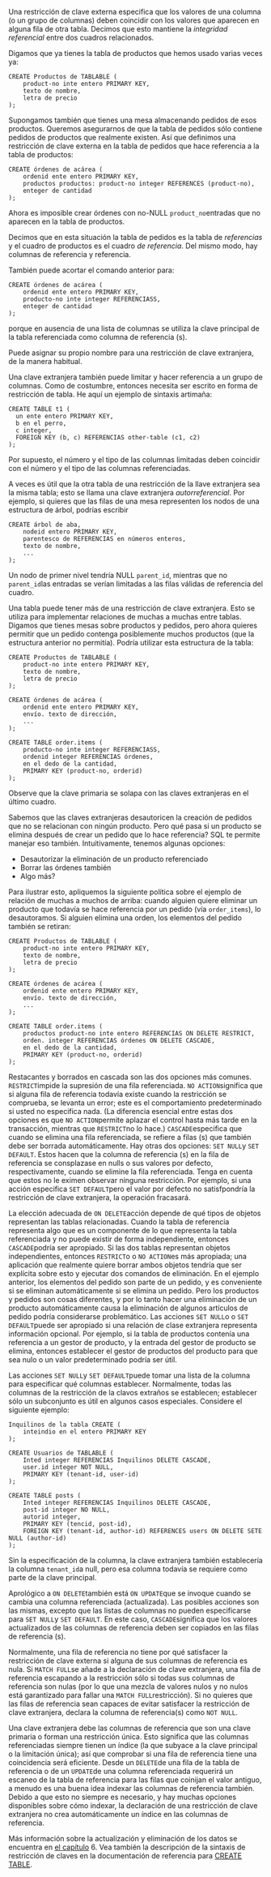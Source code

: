 Una restricción de clave externa especifica que los valores de una  columna (o un grupo de columnas) deben coincidir con los valores que  aparecen en alguna fila de otra tabla. Decimos que esto mantiene la *integridad referencial* entre dos cuadros relacionados.

Digamos que ya tienes la tabla de productos que hemos usado varias veces ya:

```
CREATE Productos de TABLABLE (
    product-no inte entero PRIMARY KEY,
    texto de nombre,
    letra de precio
);
```

Supongamos también que tienes una mesa almacenando pedidos de  esos productos. Queremos asegurarnos de que la tabla de pedidos sólo  contiene pedidos de productos que realmente existen. Así que definimos  una restricción de clave externa en la tabla de pedidos que hace  referencia a la tabla de productos:

```
CREATE órdenes de acárea (
    ordenid ente entero PRIMARY KEY,
    productos productos: product-no integer REFERENCES (product-no),
    enteger de cantidad
);
```

Ahora es imposible crear órdenes con no-NULL  `product_no`entradas que no aparecen en la tabla de productos.

Decimos que en esta situación la tabla de pedidos es la tabla de *referencias* y el cuadro de productos es el cuadro *de referencia*. Del mismo modo, hay columnas de referencia y referencia.

También puede acortar el comando anterior para:

```
CREATE órdenes de acárea (
    ordenid ente entero PRIMARY KEY,
    producto-no inte integer REFERENCIASS,
    enteger de cantidad
);
```

porque en ausencia de una lista de columnas se utiliza la clave  principal de la tabla referenciada como columna de referencia (s).

Puede asignar su propio nombre para una restricción de clave extranjera, de la manera habitual.

Una clave extranjera también puede limitar y hacer referencia a  un grupo de columnas. Como de costumbre, entonces necesita ser escrito  en forma de restricción de tabla. He aquí un ejemplo de sintaxis  artimaña:

```
CREATE TABLE t1 (
  un ente entero PRIMARY KEY,
  b en el perro,
  c integer,
  FOREIGN KEY (b, c) REFERENCIAS other-table (c1, c2)
);
```

Por supuesto, el número y el tipo de las columnas limitadas deben coincidir con el número y el tipo de las columnas referenciadas.



A veces es útil que la otra tabla de una restricción de la llave extranjera sea la misma tabla; esto se llama una clave extranjera *autorreferencial*. Por ejemplo, si quieres que las filas de una mesa representen los nodos de una estructura de árbol, podrías escribir

```
CREATE árbol de aba,
    nodeid entero PRIMARY KEY,
    parentesco de REFERENCIAS en números enteros,
    texto de nombre,
    ...
);
```

Un nodo de primer nivel tendría NULL `parent_id`, mientras que no  `parent_id`las entradas se verían limitadas a las filas válidas de referencia del cuadro.

Una tabla puede tener más de una restricción de clave extranjera. Esto se utiliza para implementar relaciones de muchas a muchas entre  tablas. Digamos que tienes mesas sobre productos y pedidos, pero ahora  quieres permitir que un pedido contenga posiblemente muchos productos  (que la estructura anterior no permitía). Podría utilizar esta  estructura de la tabla:

```
CREATE Productos de TABLABLE (
    product-no inte entero PRIMARY KEY,
    texto de nombre,
    letra de precio
);

CREATE órdenes de acárea (
    ordenid ente entero PRIMARY KEY,
    envío. texto de dirección,
    ...
);

CREATE TABLE order.items (
    producto-no inte integer REFERENCIASS,
    ordenid integer REFERENCIAS órdenes,
    en el dedo de la cantidad,
    PRIMARY KEY (product-no, orderid)
);
```

Observe que la clave primaria se solapa con las claves extranjeras en el último cuadro.



Sabemos que las claves extranjeras desautoricen la creación de  pedidos que no se relacionan con ningún producto. Pero qué pasa si un  producto se elimina después de crear un pedido que lo hace referencia?  SQL te permite manejar eso también. Intuitivamente, tenemos algunas  opciones:

- Desautorizar la eliminación de un producto referenciado
- Borrar las órdenes también
- Algo más?

Para ilustrar esto, apliquemos la siguiente política sobre el  ejemplo de relación de muchas a muchos de arriba: cuando alguien quiere  eliminar un producto que todavía se hace referencia por un pedido (vía `order_items`), lo desautoramos. Si alguien elimina una orden, los elementos del pedido también se retiran:

```
CREATE Productos de TABLABLE (
    product-no inte entero PRIMARY KEY,
    texto de nombre,
    letra de precio
);

CREATE órdenes de acárea (
    ordenid ente entero PRIMARY KEY,
    envío. texto de dirección,
    ...
);

CREATE TABLE order.items (
    productos product-no inte entero REFERENCIAS ON DELETE RESTRICT,
    orden. integer REFERENCIAS órdenes ON DELETE CASCADE,
    en el dedo de la cantidad,
    PRIMARY KEY (product-no, orderid)
);
```

Restacantes y borrados en cascada son las dos opciones más comunes.  `RESTRICT`impide la supresión de una fila referenciada.  `NO ACTION`significa que si alguna fila de referencia todavía existe cuando la restricción  se comprueba, se levanta un error; este es el comportamiento  predeterminado si usted no especifica nada. (La diferencia esencial  entre estas dos opciones es que  `NO ACTION`permite aplazar el control hasta más tarde en la transacción, mientras que  `RESTRICT`no lo hace.)  `CASCADE`especifica que cuando se elimina una fila referenciada, se refiere a filas (s) que también debe ser borrada automáticamente. Hay otras dos opciones:  `SET NULL`y `SET DEFAULT`. Estos hacen que la columna de referencia (s) en la fila de referencia  se consplazase en nulls o sus valores por defecto, respectivamente,  cuando se elimine la fila referenciada. Tenga en cuenta que estos no le  eximen observar ninguna restricción. Por ejemplo, si una acción  especifica  `SET DEFAULT`pero el valor por defecto no satisfpondría la restricción de clave extranjera, la operación fracasará.

La elección adecuada de  `ON DELETE`acción depende de qué tipos de objetos representan las tablas relacionadas.  Cuando la tabla de referencia representa algo que es un componente de lo que representa la tabla referenciada y no puede existir de forma  independiente, entonces  `CASCADE`podría ser apropiado. Si las dos tablas representan objetos independientes, entonces  `RESTRICT`o o  `NO ACTION`es más apropiada; una aplicación que realmente quiere borrar ambos objetos tendría que ser explícita sobre esto y ejecutar dos comandos de  eliminación. En el ejemplo anterior, los elementos del pedido son parte  de un pedido, y es conveniente si se eliminan automáticamente si se  elimina un pedido. Pero los productos y pedidos son cosas diferentes, y  por lo tanto hacer una eliminación de un producto automáticamente causa  la eliminación de algunos artículos de pedido podría considerarse  problemático. Las acciones  `SET NULL`o o  `SET DEFAULT`puede ser apropiado si una relación de clase extranjera representa  información opcional. Por ejemplo, si la tabla de productos contenía una referencia a un gestor de producto, y la entrada del gestor de producto se elimina, entonces establecer el gestor de productos del producto  para que sea nulo o un valor predeterminado podría ser útil.

Las acciones  `SET NULL`y  `SET DEFAULT`puede tomar una lista de la columna para especificar qué columnas establecer. Normalmente, todas las columnas de la restricción de la clavos extraños se establecen; establecer sólo un subconjunto es útil en algunos casos  especiales. Considere el siguiente ejemplo:

```
Inquilinos de la tabla CREATE (
    inteindio en el entero PRIMARY KEY
);

CREATE Usuarios de TABLABLE (
    Inted integer REFERENCIAS Inquilinos DELETE CASCADE,
    user.id integer NOT NULL,
    PRIMARY KEY (tenant-id, user-id)
);

CREATE TABLE posts (
    Inted integer REFERENCIAS Inquilinos DELETE CASCADE,
    post-id integer NO NULL,
    autorid integer,
    PRIMARY KEY (tencid, post-id),
    FOREIGN KEY (tenant-id, author-id) REFERENCES users ON DELETE SETE NULL (author-id)
);
```

Sin la especificación de la columna, la clave extranjera también establecería la columna  `tenant_id`a null, pero esa columna todavía se requiere como parte de la clave principal.

Aprológico a  `ON DELETE`también está  `ON UPDATE`que se invoque cuando se cambia una columna referenciada (actualizada). Las posibles acciones son las mismas, excepto que las listas de columnas no pueden especificarse para  `SET NULL`y `SET DEFAULT`. En este caso,  `CASCADE`significa que los valores actualizados de las columnas de referencia deben ser copiados en las filas de referencia (s).

Normalmente, una fila de referencia no tiene por qué satisfacer  la restricción de clave externa si alguna de sus columnas de referencia  es nula. Si  `MATCH FULL`se añade a la declaración de clave extranjera, una fila de referencia  escapando a la restricción sólo si todas sus columnas de referencia son  nulas (por lo que una mezcla de valores nulos y no nulos está  garantizado para fallar una  `MATCH FULL`restricción). Si no quieres que las filas de referencia sean capaces de evitar  satisfacer la restricción de clave extranjera, declara la columna de  referencia(s) como `NOT NULL`.

Una clave extranjera debe las columnas de referencia que son una  clave primaria o forman una restricción única. Esto significa que las  columnas referenciadas siempre tienen un índice (la que subyace a la  clave principal o la limitación única); así que comprobar si una fila de referencia tiene una coincidencia será eficiente. Desde un  `DELETE`de una fila de la tabla de referencia o de un  `UPDATE`de una columna referenciada requerirá un escaneo de la tabla de referencia para las filas que coinijan el valor antiguo, a menudo es una buena  idea indexar las columnas de referencia también. Debido a que esto no  siempre es necesario, y hay muchas opciones disponibles sobre cómo  indexar, la declaración de una restricción de clave extranjera no crea  automáticamente un índice en las columnas de referencia.

Más información sobre la actualización y eliminación de los datos se encuentra en [el capítulo](https://www.postgresql.org/docs/current/dml.html) 6. Vea también la descripción de la sintaxis de restricción de claves en la documentación de referencia para [CREATE TABLE](https://www.postgresql.org/docs/current/sql-createtable.html).